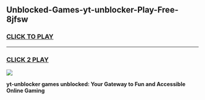 
## Unblocked-Games-yt-unblocker-Play-Free-8jfsw
<h3>
<a href="https://premium76.site?title=yt-unblocker&ref=19M">CLICK TO PLAY</a></h3>
<hr>

<h3>
<a href="https://premium76.site?title=yt-unblocker&ref=19M">CLICK 2 PLAY</a>
  
</h3>

<a href="https://premium76.site?title=yt-unblocker&ref=19M"><img src="https://clearcache.store/games.png"></a>


**yt-unblocker games unblocked: Your Gateway to Fun and Accessible Online Gaming**
